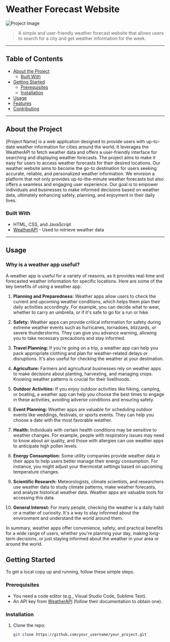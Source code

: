 
# Weather Forecast Website

![Project Image](project-image-url)

> A simple and user-friendly weather forecast website that allows users to search for a city and get weather information for the week.

---

## Table of Contents

- [About the Project](#about-the-project)
  - [Built With](#built-with)
- [Getting Started](#getting-started)
  - [Prerequisites](#prerequisites)
  - [Installation](#installation)
- [Usage](#usage)
- [Features](#features)
- [Contributing](#contributing)

---

## About the Project

[Project Name] is a web application designed to provide users with up-to-date weather information for cities around the world. It leverages the WeatherAPI to fetch weather data and offers a user-friendly interface for searching and displaying weather forecasts. The project aims to make it easy for users to access weather forecasts for their desired locations. Our weather website aims to become the go-to destination for users seeking accurate, reliable, and personalized weather information. We envision a platform that not only provides up-to-the-minute weather forecasts but also offers a seamless and engaging user experience. Our goal is to empower individuals and businesses to make informed decisions based on weather data, ultimately enhancing safety, planning, and enjoyment in their daily lives.

### Built With

- HTML, CSS, and JavaScript
- [WeatherAPI](https://rapidapi.com/weatherapi/api/weatherapi-com) - Used to retrieve weather data

---

## Usage

### Why is a weather app useful?

A weather app is useful for a variety of reasons, as it provides real-time and forecasted weather information for specific locations. Here are some of the key benefits of using a weather app:

1. **Planning and Preparedness:** Weather apps allow users to check the current and upcoming weather conditions, which helps them plan their daily activities accordingly. For example, you can decide what to wear, whether to carry an umbrella, or if it's safe to go for a run or hike.

2. **Safety:** Weather apps can provide critical information for safety during extreme weather events such as hurricanes, tornadoes, blizzards, or severe thunderstorms. They can give you advance warning, allowing you to take necessary precautions and stay informed.

3. **Travel Planning:** If you're going on a trip, a weather app can help you pack appropriate clothing and plan for weather-related delays or disruptions. It's also useful for checking the weather at your destination.

4. **Agriculture:** Farmers and agricultural businesses rely on weather apps to make decisions about planting, harvesting, and managing crops. Knowing weather patterns is crucial for their livelihoods.

5. **Outdoor Activities:** If you enjoy outdoor activities like hiking, camping, or boating, a weather app can help you choose the best times to engage in these activities, avoiding adverse conditions and ensuring safety.

6. **Event Planning:** Weather apps are valuable for scheduling outdoor events like weddings, festivals, or sports events. They can help you choose a date with the most favorable weather.

7. **Health:** Individuals with certain health conditions may be sensitive to weather changes. For example, people with respiratory issues may need to know about air quality, and those with allergies can use weather apps to anticipate high pollen levels.

8. **Energy Consumption:** Some utility companies provide weather data in their apps to help users better manage their energy consumption. For instance, you might adjust your thermostat settings based on upcoming temperature changes.

9. **Scientific Research:** Meteorologists, climate scientists, and researchers use weather data to study climate patterns, make weather forecasts, and analyze historical weather data. Weather apps are valuable tools for accessing this data.

10. **General Interest:** For many people, checking the weather is a daily habit or a matter of curiosity. It's a way to stay informed about the environment and understand the world around them.

In summary, weather apps offer convenience, safety, and practical benefits for a wide range of users, whether you're planning your day, making long-term decisions, or just staying informed about the weather in your area or around the world.



## Getting Started

To get a local copy up and running, follow these simple steps.

### Prerequisites

- You need a code editor (e.g., Visual Studio Code, Sublime Text).
- An API key from [WeatherAPI](https://rapidapi.com/weatherapi/api/weatherapi-com) (follow their documentation to obtain one).

### Installation

1. Clone the repo:
   ```sh
   git clone https://github.com/your_username/your_project.git

